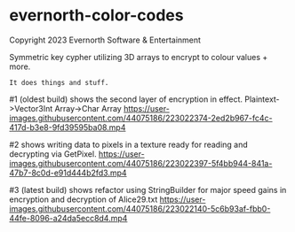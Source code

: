 # evernorth-color-codes
Copyright 2023 Evernorth Software & Entertainment

Symmetric key cypher utilizing 3D arrays to encrypt to colour values + more.

	It does things and stuff.

#1 (oldest build) shows the second layer of encryption in effect. Plaintext->Vector3Int Array->Char Array
https://user-images.githubusercontent.com/44075186/223022374-2ed2b967-fc4c-417d-b3e8-9fd39595ba08.mp4

#2 shows writing data to pixels in a texture ready for reading and decrypting via GetPixel.
https://user-images.githubusercontent.com/44075186/223022397-5f4bb944-841a-47b7-8c0d-e91d444b2fd3.mp4

#3 (latest build) shows refactor using StringBuilder for major speed gains in encryption and decryption of Alice29.txt
https://user-images.githubusercontent.com/44075186/223022140-5c6b93af-fbb0-44fe-8096-a24da5ecc8d4.mp4
